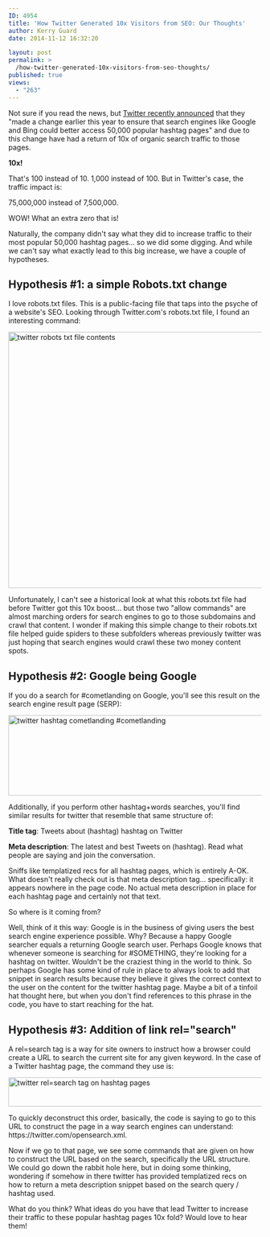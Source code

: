 ```yaml
---
ID: 4954
title: 'How Twitter Generated 10x Visitors from SEO: Our Thoughts'
author: Kerry Guard
date: 2014-11-12 16:32:20

layout: post
permalink: >
  /how-twitter-generated-10x-visitors-from-seo-thoughts/
published: true
views:
  - "263"
---
```

<p>Not sure if you read the news, but <a href="http://searchengineland.com/twitter-seo-more-visitors-208160" target="_blank">Twitter recently announced</a> that they "made a change earlier this year to ensure that search engines like Google and Bing could better access 50,000 popular hashtag pages" and due to this change have had a return of 10x of organic search traffic to those pages.</p>

<p><strong>10x!</strong></p>

<p>That's 100 instead of 10. 1,000 instead of 100. But in Twitter's case, the traffic impact is:</p>

<p>75,000,000 instead of 7,500,000.</p>

<p>WOW! What an extra zero that is!</p>

<p>Naturally, the company didn't say what they did to increase traffic to their most popular 50,000 hashtag pages... so we did some digging. And while we can't say what exactly lead to this big increase, we have a couple of hypotheses.</p>

<!--more-->

<p><h2>Hypothesis #1: a simple Robots.txt change</h2></p>

<p>I love robots.txt files. This is a public-facing file that taps into the psyche of a website's SEO. Looking through Twitter.com's robots.txt file, I found an interesting command:</p>

<p><a href="http://mkgmediagroup.com/wp-content/uploads/2014/11/twitter-robots-txt-file.png"><img src="http://mkgmediagroup.com/wp-content/uploads/2014/11/twitter-robots-txt-file.png" alt="twitter robots txt file contents" width="542" height="510" class="aligncenter size-full wp-image-4956" /></a></p>

<p>Unfortunately, I can't see a historical look at what this robots.txt file had before Twitter got this 10x boost... but those two "allow commands" are almost marching orders for search engines to go to those subdomains and crawl that content. I wonder if making this simple change to their robots.txt file helped guide spiders to these subfolders whereas previously twitter was just hoping that search engines would crawl these two money content spots.</p>

<p><h2>Hypothesis #2: Google being Google</h2></p>

<p>If you do a search for #cometlanding on Google, you'll see this result on the search engine result page (SERP):</p>

<p><a href="http://mkgmediagroup.com/wp-content/uploads/2014/11/hashtag-comet-landing.png"><img src="http://mkgmediagroup.com/wp-content/uploads/2014/11/hashtag-comet-landing.png" alt="twitter hashtag cometlanding #cometlanding" width="926" height="160" class="aligncenter size-full wp-image-4957" /></a></p>

<p>Additionally, if you perform other hashtag+words searches, you'll find similar results for twitter that resemble that same structure of:</p>

<p><strong>Title tag</strong>: Tweets about (hashtag) hashtag on Twitter</p>
<p><strong>Meta description</strong>: The latest and best Tweets on (hashtag). Read what people are saying and join the conversation.</p>

<p>Sniffs like templatized recs for all hashtag pages, which is entirely A-OK. What doesn't really check out is that meta description tag... specifically: it appears nowhere in the page code. No actual meta description in place for each hashtag page and certainly not that text.</p>

<p>So where is it coming from?</p>

<p>Well, think of it this way: Google is in the business of giving users the best search engine experience possible. Why? Because a happy Google searcher equals a returning Google search user. Perhaps Google knows that whenever someone is searching for #SOMETHING, they're looking for a hashtag on twitter. Wouldn't be the craziest thing in the world to think. So perhaps Google has some kind of rule in place to always look to add that snippet in search results because they believe it gives the correct context to the user on the content for the twitter hashtag page. Maybe a bit of a tinfoil hat thought here, but when you don't find references to this phrase in the code, you have to start reaching for the hat.</p>

<p><h2>Hypothesis #3: Addition of link rel="search"</h2></p>

<p>A rel=search tag is a way for site owners to instruct how a browser could create a URL to search the current site for any given keyword. In the case of a Twitter hashtag page, the command they use is:</p>

<p><a href="http://mkgmediagroup.com/wp-content/uploads/2014/11/twitter-rel-search-tag.png"><img src="http://mkgmediagroup.com/wp-content/uploads/2014/11/twitter-rel-search-tag-1024x58.png" alt="twitter rel=search tag on hashtag pages" width="1024" height="58" class="aligncenter size-large wp-image-4958" /></a></p>

<p>To quickly deconstruct this order, basically, the code is saying to go to this URL to construct the page in a way search engines can understand: https://twitter.com/opensearch.xml.</p>

<p>Now if we go to that page, we see some commands that are given on how to construct the URL based on the search, specifically the URL structure. We could go down the rabbit hole here, but in doing some thinking, wondering if somehow in there twitter has provided templatized recs on how to return a meta description snippet based on the search query / hashtag used.</p> 

<p>What do you think? What ideas do you have that lead Twitter to increase their traffic to these popular hashtag pages 10x fold? Would love to hear them!</p>